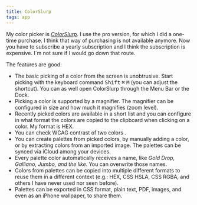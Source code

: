 ```yaml
---
title: ColorSlurp
tags: app
---
```

My color picker is [<cite>ColorSlurp</cite>](https://colorslurp.com). I use the pro version, for which I did a one-time purchase. I think that way of purchasing is not available anymore. Now you have to subscribe a yearly subscription and I think the subscription is expensive. I´m not sure if I would go down that route.

The features are good:

- The basic picking of a color from the screen is unobtrusive. Start picking with the keyboard command <kbd>Shift</kbd> <kbd>⌘</kbd> <kbd>M</kbd> (you can adjust the shortcut). You can as well open ColorSlurp through the Menu Bar or the Dock.
- Picking a color is supported by a magnifier. The magnifier can be configured in size and how much it magnifies (zoom level).
- Recently picked colors are available in a short list and you can configure in what format the colors are copied to the clipboard when clicking on a color. My format is HEX.
- You can check WCAG contrast of two colors .
- You can create palettes from picked colors, by manually adding a color, or by extracting colors from an imported image. The palettes can be synced via iCloud among your devices.
- Every palette color automatically receives a name, like *Gold Drop, Galliano, Jumbo, and the like*. You can overwrite those names.
- Colors from palettes can be copied into multiple different formats to reuse them in a different context (e.g.: HEX, CSS HSLA, CSS RGBA, and others I have never used nor seen before).
- Palettes can be exported in CSS format, plain text, PDF, images, and even as an iPhone wallpaper, to share them.
